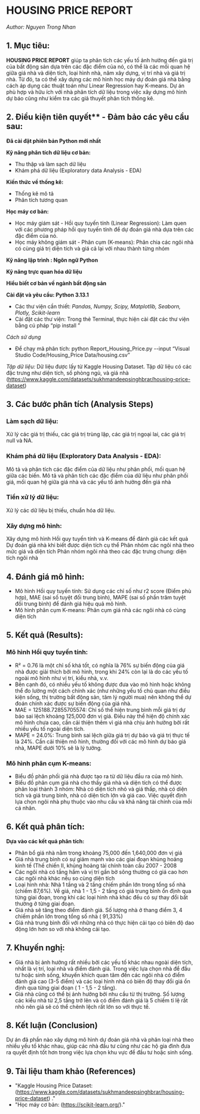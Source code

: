 # HOUSING PRICE REPORT
*Author: Nguyen Trong Nhan*
## 1. Mục tiêu:
**HOUSING PRICE REPORT** giúp ta phân tích các yếu tố ảnh hưởng đến giá trị của bất động sản dựa trên các đặc điểm của nó, có thể là các mối quan hệ giữa giá nhà và diện tích, loại hình nhà, năm xây dựng, vị trí nhà và giá trị nhà. Từ đó, ta có thể xây dựng các mô hình học máy dự đoán giá nhà bằng cách áp dụng các thuật toán như Linear Regression hay K-means. Dự án phù hợp và hữu ích với nhà phân tích dữ liệu trong việc xây dựng mô hình dự báo cũng như kiểm tra các giả thuyết phân tích thống kê. 
## 2. Điều kiện tiên quyết** - Đảm bảo các yêu cầu sau:

**Đã cài đặt phiên bản Python mới nhất**

**Kỹ năng phân tích dữ liệu cơ bản:**
- Thu thập và làm sạch dữ liệu
- Khám phá dữ liệu (Exploratory data Analysis - EDA)

**Kiến thức về thống kê:**
- Thống kê mô tả
- Phân tích tương quan

**Học máy cơ bản:**
- Học máy giám sát - Hồi quy tuyến tính (Linear Regression): Làm quen với các phương pháp hồi quy tuyến tính để dự đoán giá nhà dựa trên các đặc điểm của nó.
- Học máy không giám sát - Phân cụm (K-means): Phân chia các ngôi nhà có cùng giá trị diện tích và giá cả lại với nhau thành từng nhóm

**Kỹ năng lập trình : Ngôn ngữ Python**
  
**Kỹ năng trực quan hóa dữ liệu**

**Hiểu biết cơ bản về ngành bất động sản**

**Cài đặt và yêu cầu: Python 3.13.1**

- Các thư viện cần thiết: *Pandas, Numpy, Scipy, Matplotlib, Seaborn, Plotly, Scikit-learn*
- Cài đặt các thư viện: Trong thẻ Terminal, thực hiện cài đặt các thư viện bằng cú pháp “pip install <Package>”

*Cách sử dụng*
- Để chạy mã phân tích: python Report_Housing_Price.py --input “Visual Studio Code/Housing_Price Data/housing.csv”

*Tập dữ liệu:*
Dữ liệu được lấy từ Kaggle Housing Dataset. Tập dữ liệu có các đặc trưng như diện tích, số phòng ngủ, và giá nhà 
(https://www.kaggle.com/datasets/sukhmandeepsinghbrar/housing-price-dataset) 
## 3. Các bước phân tích (Analysis Steps)
### Làm sạch dữ liệu: 
Xử lý các giá trị thiếu, các giá trị trùng lặp, các giá trị ngoại lai, các giá trị null và NA.
### Khám phá dữ liệu (Exploratory Data Analysis - EDA): 
Mô tả và phân tích các đặc điểm của dữ liệu như phân phối, mối quan hệ giữa các biến. Mô tả và phân tích các đặc điểm của dữ liệu như phân phối giá, mối quan hệ giữa giá nhà và các yếu tố ảnh hưởng đến giá nhà
### Tiền xử lý dữ liệu: 
Xử lý các dữ liệu bị thiếu, chuẩn hóa dữ liệu.
### Xây dựng mô hình: 
Xây dựng mô hình Hồi quy tuyến tính và K-means để đánh giá các kết quả
Dự đoán giá nhà khi biết được diện tích cụ thể
Phân nhóm các ngôi nhà theo mức giá và diện tích
Phân nhóm ngôi nhà theo các đặc trưng chung: diện tích ngôi nhà
## 4. Đánh giá mô hình: 
- Mô hình Hồi quy tuyến tính: Sử dụng các chỉ số như r2 score (Điểm phù hợp), MAE (sai số tuyệt đối trung bình), MAPE (sai số phần trăm tuyệt đối trung bình) để đánh giá hiệu quả mô hình.
- Mô hình phân cụm K-means: Phân cụm giá nhà các ngôi nhà có cùng diện tích 
## 5. Kết quả (Results):
### Mô hình Hồi quy tuyến tính:
- R² = 0.76 là một chỉ số khá tốt, có nghĩa là 76% sự biến động của giá nhà được giải thích bởi mô hình, trong khi 24% còn lại là do các yếu tố ngoài mô hình như vị trí, kiểu nhà, v.v.
- Bên cạnh đó, có nhiều yếu tố không được đưa vào mô hình hoặc không thể đo lường một cách chính xác (như những yếu tố chủ quan như điều kiện sống, thị trường bất động sản, tâm lý người mua) nên không thể dự đoán chính xác được sự biến động của giá nhà.
- MAE = 125188.72855705574: Chỉ số thể hiện trung bình mỗi giá trị dự báo sai lệch khoảng 125,000 đơn vị giá. Điều này thể hiện độ chính xác mô hình chưa cao, cần cải thiện thêm vì giá nhà chịu ảnh hưởng bởi rất nhiều yếu tố ngoài diện tích.
- MAPE = 24.0%: Trung bình sai lệch giữa giá trị dự báo và giá trị thực tế là 24%. Cần cải thiện mô hình, thường đối với các mô hình dự báo giá nhà, MAPE dưới 10% sẽ là lý tưởng.
### Mô hình phân cụm K-means:
- Biểu đồ phân phối giá nhà được tạo ra từ dữ liệu đầu ra của mô hình.
- Biểu đồ phân cụm giá nhà cho thấy giá nhà và diện tích có thể được phân loại thành 3 nhóm: Nhà có diện tích nhỏ và giá thấp, nhà có diện tích và giá trung bình, nhà có diện tích lớn và giá cao. Việc quyết định lựa chọn ngôi nhà phụ thuộc vào nhu cầu và khả năng tài chính của mỗi cá nhân.
## 6. Kết quả phân tích: 
**Dựa vào các kết quả phân tích:**
- Phân bổ giá nhà nằm trong khoảng 75,000 đến 1,640,000 đơn vị giá
- Giá nhà trung bình có sự giảm mạnh vào các giai đoạn khủng hoảng kinh tế (Thế chiến II, khủng hoảng tài chính toàn cầu 2007 - 2008
- Các ngôi nhà có tầng hầm và vị trí gần bờ sông thường có giá cao hơn các ngôi nhà khác nếu so cùng diện tích
- Loại hình nhà: Nhà 1 tầng và 2 tầng chiếm phần lớn trong tổng số nhà (chiếm 87,6%). Về giá, nhà 1 - 1,5 - 2 tầng có giá trung bình ổn định qua từng giai đoạn, trong khi các loại hình nhà khác đều có sự thay đổi bất thường ở từng giai đoạn. 
- Giá nhà sẽ tăng theo điểm đánh giá. Số lượng nhà ở thang điểm 3, 4 chiếm phần lớn trong tổng số nhà ( 91,33%)
- Giá nhà trung bình đối với những nhà có thực hiện cải tạo có biên độ dao động lớn hơn so với nhà không cải tạo.
## 7. Khuyến nghị: 
- Giá nhà bị ảnh hưởng rất nhiều bởi các yếu tố khác nhau ngoài diện tích, nhất là vị trí, loại nhà và điểm đánh giá. Trong việc lựa chọn nhà để đầu tư hoặc sinh sống, khuyến khích quan tâm đến các ngôi nhà có điểm đánh giá cao (3-5 điểm) và các loại hình nhà có biên độ thay đổi giá ổn định qua từng giai đoạn ( 1 - 1,5 - 2 tầng). 
- Giá nhà cũng có thể bị ảnh hưởng bởi nhu cầu từ thị trường. Số lượng các kiểu nhà từ 2,5 tầng trở lên và có điểm đánh giá là 5 chiếm tỉ lệ rất nhỏ nên giá sẽ có thể chênh lệch rất lớn so với thực tế.
## 8. Kết luận (Conclusion)
Dự án đã phần nào xây dựng mô hình dự đoán giá nhà và phân loại nhà theo nhiều yếu tố khác nhau, giúp các nhà đầu tư cũng như các hộ gia đình đưa ra quyết định tốt hơn trong việc lựa chọn khu vực để đầu tư hoặc sinh sống.
## 9. Tài liệu tham khảo (References)
- "Kaggle Housing Price Dataset: (https://www.kaggle.com/datasets/sukhmandeepsinghbrar/housing-price-dataset) ."
- "Học máy cơ bản: (https://scikit-learn.org/)."
